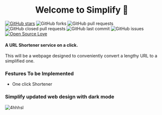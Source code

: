 <h1 align="center">Welcome to Simplify 👋</h1>

[![GitHub stars](https://img.shields.io/github/stars/MMIL/Simplify?style=social)](https://github.com/login?return_to=%2FMMIL%Simplify) 
 ![GitHub forks](https://img.shields.io/github/forks/MMIL/Simplify?style=social) 
 ![GitHub pull requests](https://img.shields.io/github/issues-pr/MMIL/Simplify)
 ![GitHub closed pull requests](https://img.shields.io/github/issues-pr-closed/MMIL/Simplify) 
 ![GitHub last commit](https://img.shields.io/github/last-commit/MMIL/Simplify) 
 ![GitHub issues](https://img.shields.io/github/issues-raw/MMIL/Simplify)
 [![Open Source Love](https://badges.frapsoft.com/os/v2/open-source.svg?v=103)](https://github.com/MMIL/Simplify) 

#### A URL Shortener service on a click.

This will be a webpage designed to conveniently convert a lengthy URL to a simplified one.

### Festures To be Implemented
- One click Shortener

 ### Simplify updated web design with dark mode
 ![4hhhsl](https://user-images.githubusercontent.com/60606998/95168490-047f2c00-07cf-11eb-9c13-e01cc53cc68c.gif)
 

